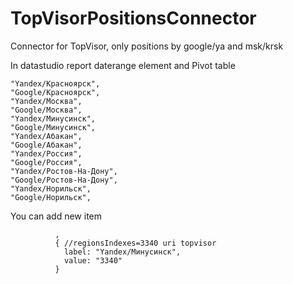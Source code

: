# TopVisorPositionsConnector
Connector for TopVisor, only positions by google/ya and msk/krsk 

In datastudio report daterange element and Pivot table

```
"Yandex/Красноярск",
"Google/Красноярск",
"Yandex/Москва",
"Google/Москва",
"Yandex/Минусинск",
"Google/Минусинск",
"Yandex/Абакан",
"Google/Абакан",
"Yandex/Россия",
"Google/Россия",
"Yandex/Ростов-На-Дону",
"Google/Ростов-На-Дону",
"Yandex/Норильск",
"Google/Норильск",
```

You can add new item 
```
          ,
          { //regionsIndexes=3340 uri topvisor
            label: "Yandex/Минусинск",
            value: "3340"
          }
```
